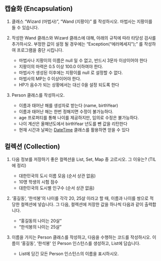 ## 캡슐화 (Encapsulation)

1. 클래스 “Wizard (마법사)”, “Wand (지팡이)” 를 작성하시오. 마법사는 지팡이를 들 수 있습니다.

2. 작성한 Wand 클래스와 Wizard 클래스에 대해, 아래의 규칙에 따라 타당성 검사를 추가하시오.
   부정한 값이 설정 될 경우에는 “Exception(“에러메세지");” 를 작성하여 프로그램을 중단 시킵니다.

   - 마법사나 지팡이의 이름은 null 일 수 없고, 반드시 3문자 이상이어야 한다
   - 지팡이의 마력은 0.5 이상 100.0 이하여야 한다.
   - 마법사가 생성된 이후에는 지팡이를 null 로 설정할 수 없다.
   - 마법사의 MP는 0 이상이어야 한다.
   - HP가 음수가 되는 상황에서는 대신 0을 설정 되도록 한다

3. Person 클래스를 작성하시오.
   - 이름과 태어난 해를 생성자로 받는다 (name, birthYear)
   - 이름과 태어난 해는 한번 정해지면 수정이 불가능하다.
   - age 프로퍼티를 통해 나이를 제공하지만, 임의로 수정은 불가능하다.
   - 나이 계산은 올해년도에서 birthYear 년도를 뺀 값을 리턴한다
   - 현재 시간과 날짜는 [DateTime](https://api.dart.dev/stable/3.3.1/dart-core/DateTime-class.html) 클래스를 활용하면 얻을 수 있다

## 컬렉션 (Collection)

1. 다음 정보를 저장하기 좋은 컬렉션을 List, Set, Map 중 고르시오. 그 이유는? (TIL 에 정리)

   - 대한민국의 도시 이름 모음 (순서 상관 없음)
   - 10명 학생의 시험 점수
   - 대한민국의 도시별 인구수 (순서 상관 없음)

2. ‘홍길동’, ‘한석봉'의 나이를 각각 20, 25살 이라고 할 때, 이름과 나이를 쌍으로 적당한 컬렉션에 넣습니다.
   그 다음, 컬렉션에 저장한 값을 하나씩 다음과 같이 출력합니다.

   - “홍길동의 나이는 20살”
   - “한석봉의 나이는 25살”

3. 이름을 가지는 Person 클래스를 작성하고, 다음을 수행하는 코드를 작성하시오. 이름이 ‘홍길동', ‘한석봉' 인 Person 인스턴스를 생성하고, List에 담습니다.
   - List에 담긴 모든 Person 인스턴스의 이름을 표시하시오.
